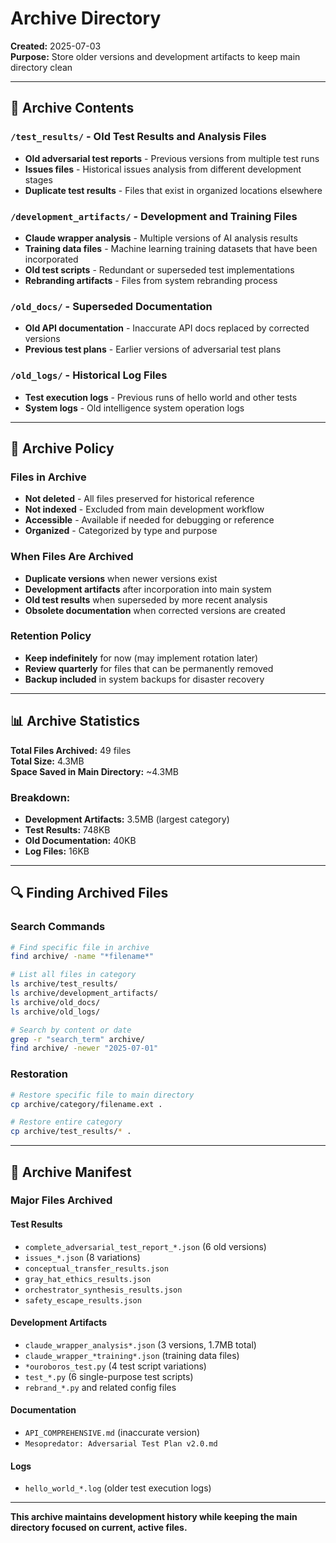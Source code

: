 # Archive Directory

**Created:** 2025-07-03  
**Purpose:** Store older versions and development artifacts to keep main directory clean  

---

## 📁 Archive Contents

### `/test_results/` - Old Test Results and Analysis Files
- **Old adversarial test reports** - Previous versions from multiple test runs
- **Issues files** - Historical issues analysis from different development stages
- **Duplicate test results** - Files that exist in organized locations elsewhere

### `/development_artifacts/` - Development and Training Files  
- **Claude wrapper analysis** - Multiple versions of AI analysis results
- **Training data files** - Machine learning training datasets that have been incorporated
- **Old test scripts** - Redundant or superseded test implementations
- **Rebranding artifacts** - Files from system rebranding process

### `/old_docs/` - Superseded Documentation
- **Old API documentation** - Inaccurate API docs replaced by corrected versions
- **Previous test plans** - Earlier versions of adversarial test plans

### `/old_logs/` - Historical Log Files
- **Test execution logs** - Previous runs of hello world and other tests
- **System logs** - Old intelligence system operation logs

---

## 🔄 Archive Policy

### Files in Archive
- **Not deleted** - All files preserved for historical reference
- **Not indexed** - Excluded from main development workflow
- **Accessible** - Available if needed for debugging or reference
- **Organized** - Categorized by type and purpose

### When Files Are Archived
- **Duplicate versions** when newer versions exist
- **Development artifacts** after incorporation into main system
- **Old test results** when superseded by more recent analysis
- **Obsolete documentation** when corrected versions are created

### Retention Policy
- **Keep indefinitely** for now (may implement rotation later)
- **Review quarterly** for files that can be permanently removed
- **Backup included** in system backups for disaster recovery

---

## 📊 Archive Statistics

**Total Files Archived:** 49 files  
**Total Size:** 4.3MB  
**Space Saved in Main Directory:** ~4.3MB  

### Breakdown:
- **Development Artifacts:** 3.5MB (largest category)
- **Test Results:** 748KB
- **Old Documentation:** 40KB  
- **Log Files:** 16KB

---

## 🔍 Finding Archived Files

### Search Commands
```bash
# Find specific file in archive
find archive/ -name "*filename*"

# List all files in category
ls archive/test_results/
ls archive/development_artifacts/
ls archive/old_docs/
ls archive/old_logs/

# Search by content or date
grep -r "search_term" archive/
find archive/ -newer "2025-07-01"
```

### Restoration
```bash
# Restore specific file to main directory
cp archive/category/filename.ext .

# Restore entire category
cp archive/test_results/* .
```

---

## 📝 Archive Manifest

### Major Files Archived

#### Test Results
- `complete_adversarial_test_report_*.json` (6 old versions)
- `issues_*.json` (8 variations) 
- `conceptual_transfer_results.json`
- `gray_hat_ethics_results.json`
- `orchestrator_synthesis_results.json`
- `safety_escape_results.json`

#### Development Artifacts  
- `claude_wrapper_analysis*.json` (3 versions, 1.7MB total)
- `claude_wrapper_*training*.json` (training data files)
- `*ouroboros_test.py` (4 test script variations)
- `test_*.py` (6 single-purpose test scripts)
- `rebrand_*.py` and related config files

#### Documentation
- `API_COMPREHENSIVE.md` (inaccurate version)
- `Mesopredator: Adversarial Test Plan v2.0.md`

#### Logs
- `hello_world_*.log` (older test execution logs)

---

**This archive maintains development history while keeping the main directory focused on current, active files.**